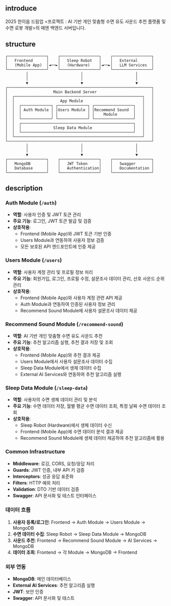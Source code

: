 ## introduce

2025 한이음 드림업 <프로젝트 : AI 기반 개인 맞춤형 수면 유도 사운드 추천 플랫폼 및 수면 로봇 개발>의 매엔 백엔드 서버입니다.

## structure

```
┌─────────────────┐    ┌─────────────────┐    ┌─────────────────┐
│   Frontend      │    │   Sleep Robot   │    │   External      │
│   (Mobile App)  │◄──►│   (Hardware)    │◄──►│   LLM Services  │
└─────────────────┘    └─────────────────┘    └─────────────────┘
         │                       │                       │
         │                       │                       │
         ▼                       ▼                       ▼
┌───────────────────────────────────────────────────────────────┐
│                    Main Backend Server                        │
│  ┌────────────────────────────────────────────────────────┐   │
│  │                    App Module                          │   │
│  │  ┌─────────────┐ ┌─────────────┐ ┌─────────────────┐   │   │
│  │  │ Auth Module │ │Users Module │ │Recommend Sound  │   │   │
│  │  │             │ │             │ │    Module       │   │   │
│  │  └─────────────┘ └─────────────┘ └─────────────────┘   │   │
│  │  ┌─────────────────────────────────────────────────┐   │   │
│  │  │              Sleep Data Module                  │   │   │
│  │  └─────────────────────────────────────────────────┘   │   │
│  └────────────────────────────────────────────────────────┘   │
└───────────────────────────────────────────────────────────────┘
         │                       │                       │
         │                       │                       │
         ▼                       ▼                       ▼
┌─────────────────┐    ┌─────────────────┐    ┌─────────────────┐
│   MongoDB       │    │   JWT Token     │    │   Swagger       │
│   Database      │    │   Authentication│    │   Documentation │
└─────────────────┘    └─────────────────┘    └─────────────────┘
```

## description

### **Auth Module** (`/auth`)

- **역할**: 사용자 인증 및 JWT 토큰 관리
- **주요 기능**: 로그인, JWT 토큰 발급 및 검증
- **상호작용**:
  - Frontend (Mobile App)와 JWT 토큰 기반 인증
  - Users Module과 연동하여 사용자 정보 검증
  - 모든 보호된 API 엔드포인트에 인증 제공

### **Users Module** (`/users`)

- **역할**: 사용자 계정 관리 및 프로필 정보 처리
- **주요 기능**: 회원가입, 로그인, 프로필 수정, 설문조사 데이터 관리, 선호 사운드 순위 관리
- **상호작용**:
  - Frontend (Mobile App)와 사용자 계정 관련 API 제공
  - Auth Module과 연동하여 인증된 사용자 정보 관리
  - Recommend Sound Module에 사용자 설문조사 데이터 제공

### **Recommend Sound Module** (`/recommend-sound`)

- **역할**: AI 기반 개인 맞춤형 수면 유도 사운드 추천
- **주요 기능**: 추천 알고리즘 실행, 추천 결과 저장 및 조회
- **상호작용**:
  - Frontend (Mobile App)와 추천 결과 제공
  - Users Module에서 사용자 설문조사 데이터 수집
  - Sleep Data Module에서 생체 데이터 수집
  - External AI Services와 연동하여 추천 알고리즘 실행

### **Sleep Data Module** (`/sleep-data`)

- **역할**: 사용자의 수면 생체 데이터 관리 및 분석
- **주요 기능**: 수면 데이터 저장, 월별 평균 수면 데이터 조회, 특정 날짜 수면 데이터 조회
- **상호작용**:
  - Sleep Robot (Hardware)에서 생체 데이터 수신
  - Frontend (Mobile App)에 수면 데이터 분석 결과 제공
  - Recommend Sound Module에 생체 데이터 제공하여 추천 알고리즘에 활용

### **Common Infrastructure**

- **Middleware**: 로깅, CORS, 요청/응답 처리
- **Guards**: JWT 인증, 내부 API 키 검증
- **Interceptors**: 성공 응답 표준화
- **Filters**: HTTP 예외 처리
- **Validation**: DTO 기반 데이터 검증
- **Swagger**: API 문서화 및 테스트 인터페이스

### **데이터 흐름**

1. **사용자 등록/로그인**: Frontend → Auth Module → Users Module → MongoDB
2. **수면 데이터 수집**: Sleep Robot → Sleep Data Module → MongoDB
3. **사운드 추천**: Frontend → Recommend Sound Module → AI Services → MongoDB
4. **데이터 조회**: Frontend → 각 Module → MongoDB → Frontend

### **외부 연동**

- **MongoDB**: 메인 데이터베이스
- **External AI Services**: 추천 알고리즘 실행
- **JWT**: 보안 인증
- **Swagger**: API 문서화 및 테스트
